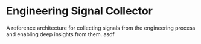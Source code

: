 # Engineering Signal Collector
A reference architecture for collecting signals from the engineering process and enabling deep insights from them.
asdf
